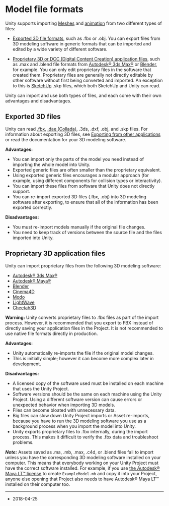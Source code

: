 # Model file formats

Unity supports importing [Meshes](class-Mesh) and [animation](AnimationClips) from two different types of files:

* [Exported 3D file formats](#Exported3DFiles), such as .fbx or .obj. You can export files from 3D modeling software in generic formats that can be imported and edited by a wide variety of different software. 

* [Proprietary 3D or DCC (Digital Content Creation) application files](#Proprietary3DappFiles), such as .max and .blend file formats from [Autodesk® 3ds Max®](https://www.autodesk.com/products/3ds-max/overview) or [Blender](https://www.blender.org/), for example. You can only edit proprietary files in the software that created them. Proprietary files are generally not directly editable by other software without first being converted and imported. An exception to this is [SketchUp](https://www.sketchup.com/) .skp files, which both SketchUp and Unity can read.

Unity can import and use both types of files, and each come with their own advantages and disadvantages.


<a name="Exported3DFiles"></a>
## Exported 3D files

Unity can read [.fbx](https://www.autodesk.com/products/fbx/overview), [.dae (Collada)](https://www.khronos.org/collada/), .3ds, .dxf, .obj, and .skp files. For information about exporting 3D files, see [Exporting from other applications](HOWTO-exportFBX) or read the documentation for your 3D modeling software.

**Advantages:**

* You can import only the parts of the model you need instead of importing the whole model into Unity.
* Exported generic files are often smaller than the proprietary equivalent.
* Using exported generic files encourages a modular approach (for example, using different components for collision types or interactivity).
* You can import these files from software that Unity does not directly support.
* You can re-import exported 3D files (.fbx, .obj) into 3D modeling software after exporting, to ensure that all of the information has been exported correctly.

**Disadvantages:**

* You must re-import models manually if the original file changes.
* You need to keep track of versions between the source file and the files imported into Unity.


<a name="Proprietary3DappFiles"></a>
## Proprietary 3D application files

Unity can import proprietary files from the following 3D modeling software: 

* [Autodesk® 3ds Max®](https://www.autodesk.com/products/3ds-max/overview)
* [Autodesk® Maya®](https://www.autodesk.com/products/maya/overview)
* [Blender](https://www.blender.org/)
* [Cinema4D](https://www.maxon.net/en/products/cinema-4d/overview/)
* [Modo](https://www.foundry.com/products/modo)
* [LightWave](https://www.lightwave3d.com/)
* [Cheetah3D](https://www.cheetah3d.com/)

**Warning:** Unity converts proprietary files to .fbx files as part of the import process. However, it is recommended that you export to FBX instead of directly saving your application files in the Project. It is not recommended to use native file formats directly in production.

**Advantages:**

* Unity automatically re-imports the file if the original model changes.
* This is initially simple; however it can become more complex later in development.

**Disadvantages:**

* A licensed copy of the software used must be installed on each machine that uses the Unity Project.
* Software versions should be the same on each machine using the Unity Project. Using a different software version can cause errors or unexpected behavior when importing 3D models.
* Files can become bloated with unnecessary data.
* Big files can slow down Unity Project imports or Asset re-imports, because you have to run the 3D modeling software you use as a background process when you import the model into Unity.
* Unity exports proprietary files to .fbx internally, during the import process. This makes it difficult to verify the .fbx data and troubleshoot problems.

***Note:*** Assets saved as .ma, .mb, .max, .c4d, or .blend files fail to import unless you have the corresponding 3D modeling software installed on your computer. This means that everybody working on your Unity Project must have the correct software installed. For example, if you use [the Autodesk® Maya LT™ license](https://www.autodesk.com/products/maya-lt/overview) to create `ExampleModel.mb` and copy it into your Project, anyone else opening that Project also needs to have Autodesk® Maya LT™ installed on their computer too. 

---

* <span class="page-edit"> 2018-04-25  <!-- include IncludeTextAmendPageSomeEdit --></span>
